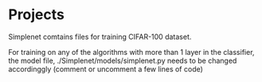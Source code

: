 # Projects
Simplenet comtains files for training CIFAR-100 dataset.

For training on any of the algorithms with more than 1 layer in the classifier, the model file, ./Simplenet/models/simplenet.py needs to be changed accordinggly (comment or uncomment a few lines of code)
